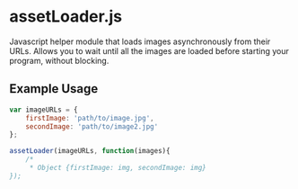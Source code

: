 # assetLoader.js

Javascript helper module that loads images asynchronously from their URLs.
Allows you to wait until all the images are loaded before starting your program, without blocking.

## Example Usage
```Javascript
var imageURLs = {
    firstImage: 'path/to/image.jpg',
    secondImage: 'path/to/image2.jpg'
};

assetLoader(imageURLs, function(images){
    /*
     * Object {firstImage: img, secondImage: img}
});
```